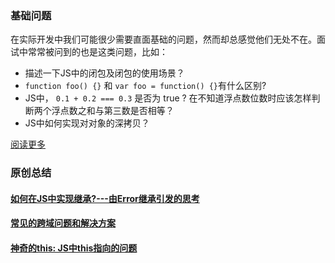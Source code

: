 ### 基础问题

在实际开发中我们可能很少需要直面基础的问题，然而却总感觉他们无处不在。面试中常常被问到的也是这类问题，比如：
  
- 描述一下JS中的闭包及闭包的使用场景？
- `function foo() {}` 和 `var foo = function() {}`有什么区别?
- JS中， `0.1 + 0.2 === 0.3` 是否为 true ? 在不知道浮点数位数时应该怎样判断两个浮点数之和与第三数是否相等？ 
- JS中如何实现对对象的深拷贝？

[阅读更多](basic/index.md)

### 原创总结

#### [如何在JS中实现继承?---由Error继承引发的思考](inherit/index.md)

#### [常见的跨域问题和解决方案](cors/index.md)
  
#### [神奇的this: JS中this指向的问题](this/index.md)
